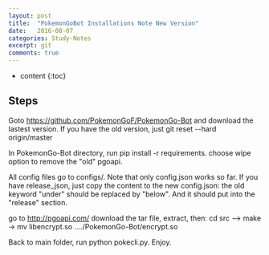 ```yaml
---
layout: post
title:  "PokemonGoBot Installations Note New Version"
date:   2016-08-07
categories: Study-Notes
excerpt: git
comments: true
---
```


* content
{:toc}

## Steps 
Goto https://github.com/PokemonGoF/PokemonGo-Bot and download the lastest version. If you have the old version, just git reset --hard origin/master

In PokemonGo-Bot directory, run pip install -r requirements. choose wipe option to remove the "old" pgoapi.

All config files go to configs/. Note that only config.json works so far. If you have release_json, just copy the content to the 
new config.json: the old keyword "under" should be replaced by "below".  And it should put into the "release" section.

go to http://pgoapi.com/ download the tar file, extract, then:
cd src  --> make -> mv libencrypt.so ..../PokemonGo-Bot/encrypt.so

Back to main folder, run python pokecli.py. Enjoy.

